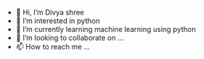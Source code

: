 - 👋 Hi, I’m Divya shree
- 👀 I’m interested in python
- 🌱 I’m currently learning machine learning using python
- 💞️ I’m looking to collaborate on ...
- 📫 How to reach me ...

<!---
Divya19042001/Divya19042001 is a ✨ special ✨ repository because its `README.md` (this file) appears on your GitHub profile.
You can click the Preview link to take a look at your changes.
--->
